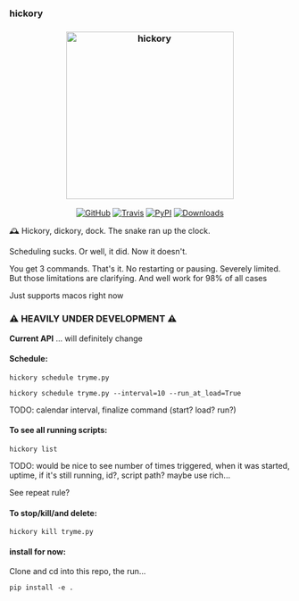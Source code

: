 ### hickory

<h3 align="center">
  <img src="https://raw.githubusercontent.com/maxhumber/hickory/master/logo/hickory.png" width="300px" alt="hickory">
</h3>
<p align="center">
  <a href="https://github.com/maxhumber/hickory"><img alt="GitHub" src="https://img.shields.io/github/license/maxhumber/hickory"></a>
  <a href="https://travis-ci.org/maxhumber/hickory"><img alt="Travis" src="https://img.shields.io/travis/maxhumber/hickory.svg"></a>
  <a href="https://pypi.python.org/pypi/hickory"><img alt="PyPI" src="https://img.shields.io/pypi/v/hickory.svg"></a>
  <a href="https://pepy.tech/project/hickory"><img alt="Downloads" src="https://pepy.tech/badge/hickory"></a>
</p>


🕰 Hickory, dickory, dock. The snake ran up the clock.

Scheduling sucks. Or well, it did. Now it doesn't.

You get 3 commands. That's it. No restarting or pausing. Severely limited. But those limitations are clarifying. And well work for 98% of all cases

Just supports macos right now

### ⚠️ HEAVILY UNDER DEVELOPMENT ⚠️

**Current API** ... will definitely change



#### Schedule:

`hickory schedule tryme.py`

`hickory schedule tryme.py --interval=10 --run_at_load=True`

TODO: calendar interval, finalize command (start? load? run?)


#### To see all running scripts:

`hickory list`

TODO: would be nice to see number of times triggered, when it was started, uptime, if it's still running, id?, script path? maybe use rich...

See repeat rule?


#### To stop/kill/and delete:

`hickory kill tryme.py`


#### install for now:

Clone and cd into this repo, the run...

`pip install -e .`
